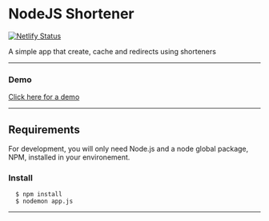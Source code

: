 # NodeJS Shortener
[![Netlify Status](https://api.netlify.com/api/v1/badges/e38868c1-3447-4a61-b63d-fcce4743d595/deploy-status)](https://app.netlify.com/sites/nodejsshortener/deploys)

A simple app that create, cache and redirects using shorteners

---
### Demo
[Click here for a demo](https://node-js-shortener.vercel.app//)


---
## Requirements

For development, you will only need Node.js and a node global package, NPM, installed in your environement.


###
### Install

      $ npm install
      $ nodemon app.js

---


